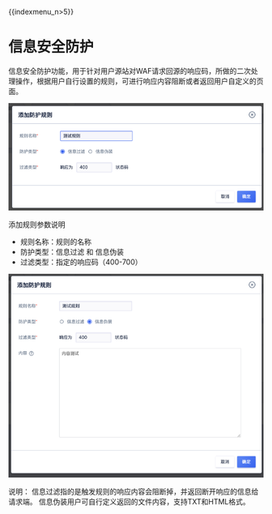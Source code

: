 {{indexmenu_n>5}}

# 信息安全防护

信息安全防护功能，用于针对用户源站对WAF请求回源的响应码，所做的二次处理操作，根据用户自行设置的规则，可进行响应内容阻断或者返回用户自定义的页面。

![](../../images/opintro/waf56.png)

添加规则参数说明

  - 规则名称：规则的名称
  - 防护类型：信息过滤 和 信息伪装
  - 过滤类型：指定的响应码（400-700）

![](../../images/opintro/waf57.png)

说明： 信息过滤指的是触发规则的响应内容会阻断掉，并返回断开响应的信息给请求端。
信息伪装用户可自行定义返回的文件内容，支持TXT和HTML格式。
